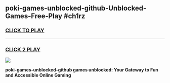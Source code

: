 
## poki-games-unblocked-github-Unblocked-Games-Free-Play #ch1rz
<h3>
<a href="https://us.freeplayer.one?title=poki-games-unblocked-github&ref=9M">CLICK TO PLAY</a></h3>
<hr>

<h3>
<a href="https://us.freeplayer.one?title=poki-games-unblocked-github&ref=9M">CLICK 2 PLAY</a>
  
</h3>

<a href="https://us.freeplayer.one?title=poki-games-unblocked-github&ref=9M"><img src="https://clearcache.store/games.png"></a>


**poki-games-unblocked-github games unblocked: Your Gateway to Fun and Accessible Online Gaming**
